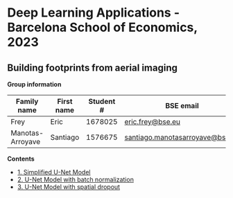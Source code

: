 # Deep Learning Applications - Barcelona School of Economics, 2023
## Building footprints from aerial imaging

**Group information**

| Family name | First name | Student #  | BSE email     |
| ----------- | ---------- | ---------- | ------------- |
|      Frey       |  Eric          |      1678025     |       eric.frey@bse.eu        |
|      Manotas-Arroyave       |    Santiago        |      1576675      |    santiago.manotasarroyave@bse.eu           |


**Contents**
- [1. Simplified U-Net Model](https://github.com/4Freye/deep-learning-applications-hw1/blob/main/03_sm_hw1.ipynb)
- [2. U-Net Model with batch normalization](https://github.com/4Freye/deep-learning-applications-hw1/blob/main/03_sm_hw1.ipynb)
- [3. U-Net Model with spatial dropout](https://github.com/4Freye/deep-learning-applications-hw1/blob/main/03_sm_hw1.ipynb)